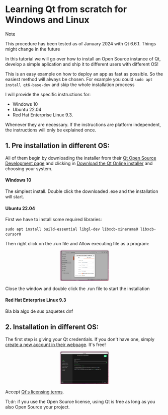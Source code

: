 # Learning Qt from scratch for Windows and Linux

> [!NOTE]  
> This procedure has been tested as of January 2024 with Qt 6.6.1. Things might change in the future

In this tutorial we will go over how to install an Open Source instance of Qt, develop a simple aplication and ship it to different users with different OS!

This is an easy example on how to deploy an app as fast as possible. So the easiest method will always be chosen. For example you could `sudo apt install qt6-base-dev` and skip the whole installation proccess

I will provide the specific instructions for:
- Windows 10
- Ubuntu 22.04
- Red Hat Enterprise Linux 9.3.

Whenever they are necessary. If the instructions are platform independent, the instructions will only be explained once.

## 1. Pre installation in different OS:

All of them begin by downloading the installer from their [Qt Open Source Development page](https://www.qt.io/download-open-source) and clicking in [Download the Qt Online installer](https://www.qt.io/download-qt-installer-oss) and choosing your system.

#### Windows 10

The simplest install. Double click the downloaded .exe and the installation will start.

#### Ubuntu 22.04

First we have to install some required libraries:

```
sudo apt install build-essential libgl-dev libxcb-xinerama0 libxcb-cursor0 
```

Then right click on the .run file and Allow executing file as a program:

<p align="center">
    <img src="https://github.com/Hanqaqa/QtTests/blob/master/Assets/Screens/QtUbuntuExecute.PNG" width="30%">
</p>

Close the window and double click the .run file to start the installation

#### Red Hat Enterprise Linux 9.3

Bla bla algo de sus paquetes dnf


## 2. Installation in different OS:

The first step is giving your Qt credentials. If you don't have one, simply [create a new account in their webpage](https://login.qt.io/register). It's free!

<p align="center">
    <img src="https://github.com/Hanqaqa/QtTests/blob/master/Assets/Screens/QtInstall1.PNG" width="30%">
</p>

Accept [Qt's licensing terms](https://www.qt.io/licensing).

Tl;dr: if you use the Open Source license, using Qt is free as long as you also Open Source your project.

